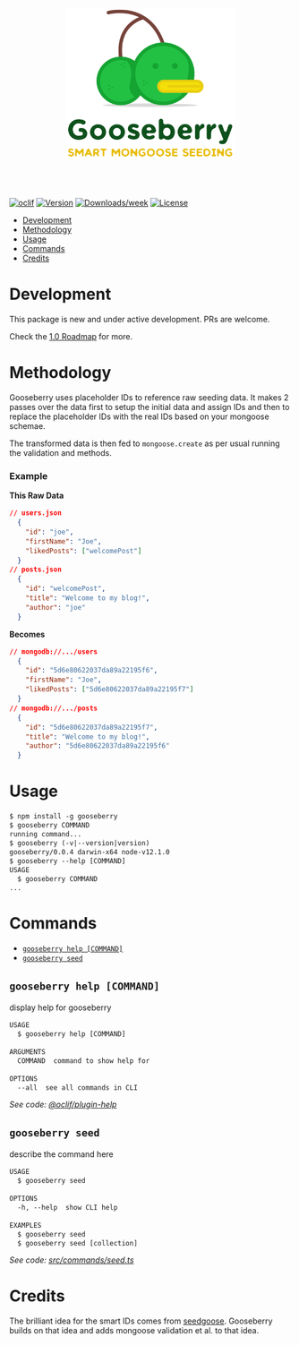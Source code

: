 <div align="center">
  <br>
  <br>
	<img src="Gooseberry@2x.png" width="300" alt="Gooseberry: Smart Mongoose Seeding Tool">
	<br>
	<br>
  <br>
	<br>
</div>

[![oclif](https://img.shields.io/badge/cli-oclif-brightgreen.svg)](https://oclif.io)
[![Version](https://img.shields.io/npm/v/gooseberry.svg)](https://npmjs.org/package/gooseberry)
[![Downloads/week](https://img.shields.io/npm/dw/gooseberry.svg)](https://npmjs.org/package/gooseberry)
[![License](https://img.shields.io/npm/l/gooseberry.svg)](https://github.com/hennessyevan/gooseberry/blob/master/package.json)

<!-- toc -->
* [Development](#development)
* [Methodology](#methodology)
* [Usage](#usage)
* [Commands](#commands)
* [Credits](#credits)
<!-- tocstop -->

# Development

This package is new and under active development. PRs are welcome.

Check the [1.0 Roadmap](https://github.com/hennessyevan/gooseberry/projects/1) for more.

# Methodology

Gooseberry uses placeholder IDs to reference raw seeding data. It makes 2 passes over the data first to setup the initial data and assign IDs and then to replace the placeholder IDs with the real IDs based on your mongoose schemae.

The transformed data is then fed to `mongoose.create` as per usual running the validation and methods.

### Example

**This Raw Data**

```json
// users.json
  {
    "id": "joe",
    "firstName": "Joe",
    "likedPosts": ["welcomePost"]
  }
// posts.json
  {
    "id": "welcomePost",
    "title": "Welcome to my blog!",
    "author": "joe"
  }
```

**Becomes**

```json
// mongodb://.../users
  {
    "id": "5d6e80622037da89a22195f6",
    "firstName": "Joe",
    "likedPosts": ["5d6e80622037da89a22195f7"]
  }
// mongodb://.../posts
  {
    "id": "5d6e80622037da89a22195f7",
    "title": "Welcome to my blog!",
    "author": "5d6e80622037da89a22195f6"
  }
```

# Usage

<!-- usage -->
```sh-session
$ npm install -g gooseberry
$ gooseberry COMMAND
running command...
$ gooseberry (-v|--version|version)
gooseberry/0.0.4 darwin-x64 node-v12.1.0
$ gooseberry --help [COMMAND]
USAGE
  $ gooseberry COMMAND
...
```
<!-- usagestop -->

# Commands

<!-- commands -->
* [`gooseberry help [COMMAND]`](#gooseberry-help-command)
* [`gooseberry seed`](#gooseberry-seed)

## `gooseberry help [COMMAND]`

display help for gooseberry

```
USAGE
  $ gooseberry help [COMMAND]

ARGUMENTS
  COMMAND  command to show help for

OPTIONS
  --all  see all commands in CLI
```

_See code: [@oclif/plugin-help](https://github.com/oclif/plugin-help/blob/v2.2.1/src/commands/help.ts)_

## `gooseberry seed`

describe the command here

```
USAGE
  $ gooseberry seed

OPTIONS
  -h, --help  show CLI help

EXAMPLES
  $ gooseberry seed
  $ gooseberry seed [collection]
```

_See code: [src/commands/seed.ts](https://github.com/hennessyevan/gooseberry/blob/v0.0.4/src/commands/seed.ts)_
<!-- commandsstop -->

# Credits

The brilliant idea for the smart IDs comes from [seedgoose](https://github.com/zhangkaiyulw/seedgoose). Gooseberry builds on that idea and adds mongoose validation et al. to that idea.
